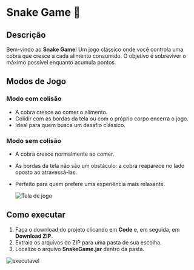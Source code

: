 # Snake Game 🐍

## Descrição

Bem-vindo ao **Snake Game**! Um jogo clássico onde você controla uma cobra que cresce a cada alimento consumido. O objetivo é sobreviver o máximo possível enquanto acumula pontos.

## Modos de Jogo

### Modo com colisão
- A cobra cresce ao comer o alimento.
- Colidir com as bordas da tela ou com o próprio corpo encerra o jogo.
- Ideal para quem busca um desafio clássico.

### Modo sem colisão
- A cobra cresce normalmente ao comer.
- As bordas da tela não são um obstáculo: a cobra reaparece no lado oposto ao atravessá-las.
- Perfeito para quem prefere uma experiência mais relaxante.

  ![Tela de jogo](https://github.com/user-attachments/assets/88547275-b97d-49d5-9813-074b5c5a099a)

## Como executar

1. Faça o download do projeto clicando em **Code** e, em seguida, em **Download ZIP**.
2. Extraia os arquivos do ZIP para uma pasta de sua escolha.
3. Localize o arquivo **SnakeGame.jar** dentro da pasta.

![executavel](https://github.com/user-attachments/assets/a82433b1-bd43-4dc9-a7e2-2e52e14bc2d4)


